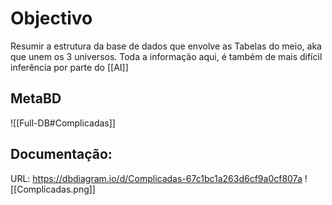 # Objectivo
Resumir a estrutura da base de dados que envolve as Tabelas do meio, aka que unem os 3 universos. Toda a informação aqui, é também de mais difícil inferência por parte do [[AI]]

## MetaBD
![[Full-DB#Complicadas]]

## Documentação:
URL: https://dbdiagram.io/d/Complicadas-67c1bc1a263d6cf9a0cf807a
![[Complicadas.png]]